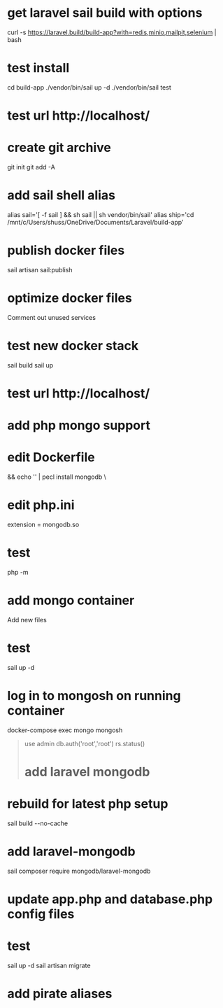 # get laravel sail build with options
curl -s https://laravel.build/build-app?with=redis,minio,mailpit,selenium | bash

# test install
cd build-app
./vendor/bin/sail up -d
./vendor/bin/sail test

# test url http://localhost/

# create git archive
git init
git add -A

# add sail shell alias
alias sail='[ -f sail ] && sh sail || sh vendor/bin/sail'
alias ship='cd /mnt/c/Users/shuss/OneDrive/Documents/Laravel/build-app'

# publish docker files
sail artisan sail:publish

# optimize docker files
Comment out unused services

# test new docker stack
sail build
sail up

# test url http://localhost/

# add php mongo support

# edit Dockerfile
&& echo '' | pecl install mongodb \

# edit php.ini
extension = mongodb.so

# test
php -m

# add mongo container
Add new files

# test
sail up -d
# log in to mongosh on running container
docker-compose exec mongo mongosh
> use admin
> db.auth('root','root')
> rs.status()
> 
> # add laravel mongodb

# rebuild for latest php setup
sail build --no-cache

# add laravel-mongodb
sail composer require mongodb/laravel-mongodb

# update app.php and database.php config files

# test
sail up -d
sail artisan migrate

# add pirate aliases
